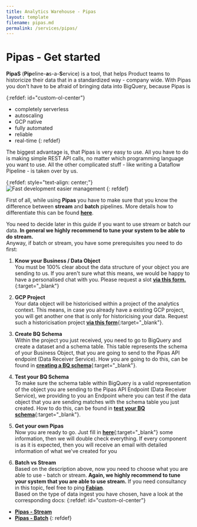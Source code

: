 ```yaml
---
title: Analytics Warehouse - Pipas
layout: template
filename: pipas.md
permalink: /services/pipas/
--- 
```

# Pipas - Get started

**PipaS** (**Pip**eline-**a**s-a-**S**ervice) is a tool, that helps Product teams to historicize their data that in a standardized way - company wide. With Pipas you don't have to be afraid of bringing data into BigQuery, because Pipas is

{:refdef: id="custom-ol-center"} 
- completely serverless
- autoscaling
- GCP native
- fully automated
- reliable
- real-time
{: refdef}

The biggest advantage is, that Pipas is very easy to use. All you have to do is making simple REST API calls, no matter which programming language you want to use. All the other complicated stuff - like writing a Dataflow Pipeline - is taken over by us. 

{:refdef: style="text-align: center;"}
![Fast development easier management]({{site.baseurl}}/3-services/pipas/faster-development-easier-management.png)
{: refdef}

First of all, while using **Pipas** you have to make sure that you know the difference between **stream** and **batch** pipelines. More details how to differentiate this can be found [**here**]({{site.baseurl}}/arch-principles-tenet/ref-patterns/batch-vs-stream/).

You need to decide later in this guide if you want to use stream or batch our data. **In general we highly recommend to tune your system to be able to do stream.**
<br/>
Anyway, if batch or stream, you have some prerequisites you need to do first:

1. **Know your Business / Data Object**<br/>
You must be 100% clear about the data structure of your object you are sending to us. If you aren't sure what this means, we would be happy to have a personalised chat with you. Please request a slot [**via this form.**](https://forms.gle/6MMaC1DU68grrGve7){:target="_blank"}

2. **GCP Project**<br/>
Your data object will be historicised within a project of the analytics context. This means, in case you already have a existing GCP project, you will get another one that is only for historicising your data. Request such a historicisation project [**via this form**](https://forms.gle/RgeJxk2qNexRcnY89){:target="_blank"}.


3. **Create BQ Schema**<br/>
Within the project you just received, you need to go to BigQuery and create a dataset and a schema table. This table represents the schema of your Business Object, that you are going to send to the Pipas API endpoint (Data Receiver Service). How you are going to do this, can be found in [**creating a BQ schema**]({{site.baseurl}}/services/pipas/stream/create-bq-schema/){:target="_blank"}. 

4. **Test your BQ Schema**<br/>
To make sure the schema table within BigQuery is a valid representation of the object you are sending to the Pipas API Endpoint (Data Receiver Service), we providing to you an Endpoint where you can test if the data object that you are sending matches with the schema table you just created. How to do this,  can be found in [**test your BQ schema**]({{site.baseurl}}/services/pipas/stream/test-bq-schema/){:target="_blank"}.

5. **Get your own Pipas**<br/>
Now you are ready to go. Just fill in [**here**](https://forms.gle/aqMAffUZVa3yj2aT8){:target="_blank"} some information, then we will double check everything. If every component is as it is expected, then you will receive an email with detailed information of what we've created for you

6. **Batch vs Stream**<br/>
Based on the description above, now you need to choose what you are able to use - batch or stream. **Again, we highly recommend to tune your system that you are able to use stream.** If you need consultancy in this topic, feel free to ping [**Fabian**](mailto:seitzf@mediamarktsaturn.com).<br/>
Based on the type of data ingest you have chosen, have a look at the corresponding docs:
{:refdef: id="custom-ol-center"} 
- [**Pipas - Stream**]({{site.baseurl}}/services/pipas/stream/)
- [**Pipas - Batch**]({{site.baseurl}}/services/pipas/batch/)
{: refdef}
